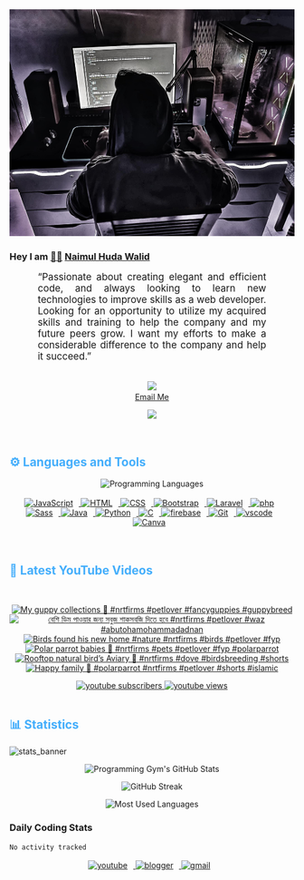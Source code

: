 <!-- ![github_cover_banner](https://www.digitalsolutionservices.com/img/services/web%20development.gif)-->

<div align="center" style="display:block;">
    <img height="400px" width="100%" alt="github cover banner" src="https://raw.githubusercontent.com/NaimulHudaWalid/NaimulHudaWalid/main/272276268_3114779035434264_920860974401480824_n.jpg"/> 
</div>

### Hey I am [👨🏻‍][facebook] [Naimul Huda Walid][youtube]



<p align:"center" style="text-align: justify; margin: 0 50px; font-size: 17px;" >
   “Passionate about creating elegant and efficient code, and always looking to learn new technologies to improve skills as a web developer. Looking for an opportunity to utilize my acquired skills and training to help the company and my future peers grow. I want my efforts to make a considerable difference to the company and help it succeed.”
<br>
<br>
<div align="center">

![](https://visitor-badge.glitch.me/badge?page_id=NaimulHudaWalid)
    <br />
[Email Me](mailto:dev.naimulhuda@gmail.com)
</div>
</p>
<!-- Typing SVG by DenverCoder1 - https://github.com/DenverCoder1/readme-typing-svg -->
<p align="center">
<!--   <a href="https://github.com/DenverCoder1/readme-typing-svg"> -->
    <img src="https://readme-typing-svg.herokuapp.com?color=E22FE4&width=380&height=45&lines=Open-Source+Enthusiast;Learning+In+Public;Empowering+Others;Nice+To+Meet+You+...&center=true"></a>

</p>
<br>
<!-- Languages and Tools -->

<h2 style="color: #44AEFB">⚙️ Languages and Tools</h2>
<div align="center" style="display:block;">
    <img width="100px" alt="Programming Languages" src="https://user-images.githubusercontent.com/78341798/194531121-47b0119a-ce00-439d-b586-125f86acb098.png"/> 
</div>
<br>   
<!-- Icons Resources -->
<!-- https://devicon.dev/ -->
<!-- https://cdn.jsdelivr.net/npm/simple-icons@v3/icons/ -->
<div align="center">
  <a href="https://developer.mozilla.org/en-US/docs/Web/JavaScript" target="_blank" rel="noreferrer">
      <img  alt="JavaScript" height="50px" style="padding-right:10px;" src="https://cdn.jsdelivr.net/gh/devicons/devicon/icons/javascript/javascript-plain.svg"/>
  </a>
  
 
  <a href="https://developer.mozilla.org/en-US/docs/Web/HTML" target="_blank" rel="noreferrer">
      <img  alt="HTML" height="50px" style="padding-right:10px;" src="https://cdn.jsdelivr.net/gh/devicons/devicon/icons/html5/html5-original.svg"/>
  </a>
  <a href="https://developer.mozilla.org/en-US/docs/Web/CSS" target="_blank" rel="noreferrer">
      <img  alt="CSS" height="50px" style="padding-right:10px;" src="https://cdn.jsdelivr.net/gh/devicons/devicon/icons/css3/css3-original.svg"/>
  </a>
  <a href="https://getbootstrap.com/" target="_blank" rel="noreferrer">
      <img  alt="Bootstrap" height="50px" style="padding-right:10px;" src="https://cdn.jsdelivr.net/gh/devicons/devicon/icons/bootstrap/bootstrap-original.svg"/>
  </a> 
  <a href="https://laravel.com/" target="_blank" rel="noreferrer">
      <img  alt="Laravel" height="50px" style="padding-right:10px;" src="https://cdn.jsdelivr.net/gh/devicons/devicon/icons/laravel/laravel-plain.svg"/>
  </a>
  <a href="https://www.php.net/" target="_blank" rel="noreferrer">
      <img  alt="php" height="50px" style="padding-right:10px;" src="https://cdn.jsdelivr.net/gh/devicons/devicon/icons/php/php-original.svg"/>
  </a>
  <a href="https://sass-lang.com/" target="_blank" rel="noreferrer">
      <img  alt="Sass" height="50px" style="padding-right:10px;" src="https://cdn.jsdelivr.net/gh/devicons/devicon/icons/sass/sass-original.svg"/>
  </a>
  <a href="https://www.java.com/en/" target="_blank" rel="noreferrer">
      <img  alt="Java" height="50px" style="padding-right:10px;" src="https://cdn.jsdelivr.net/gh/devicons/devicon/icons/java/java-original.svg"/>
  </a>    
  <a href="https://www.python.org/" target="_blank" rel="noreferrer">
      <img  alt="Python" height="50px" style="padding-right:10px;" src="https://cdn.jsdelivr.net/gh/devicons/devicon/icons/python/python-original.svg"/>
  </a>
  <a href="https://www.cprogramming.com/" target="_blank" rel="noreferrer">
      <img  alt="C" height="50px" style="padding-right:10px;" src="https://cdn.jsdelivr.net/gh/devicons/devicon/icons/c/c-original.svg"/>
  </a>
  
  <a href="https://firebase.google.com/" target="_blank" rel="noreferrer">
      <img  alt="firebase" height="50px" style="padding-right:10px;" src="https://cdn.jsdelivr.net/gh/devicons/devicon/icons/firebase/firebase-plain.svg"/>
  </a>
 
  <a href="https://git-scm.com/" target="_blank" rel="noreferrer">
      <img  alt="Git" height="50px" style="padding-right:10px;" src="https://cdn.jsdelivr.net/gh/devicons/devicon/icons/git/git-original.svg"/>
  </a>
  
  <a href="https://code.visualstudio.com/" target="_blank" rel="noreferrer">
      <img  alt="vscode" height="50px" style="padding-right:10px;"src="https://cdn.jsdelivr.net/gh/devicons/devicon/icons/vscode/vscode-original.svg"/>
  </a>
  <a href="https://www.canva.com/" target="_blank" rel="noreferrer">
      <img  alt="Canva" height="50px" style="padding-right:10px;" src="https://cdn.jsdelivr.net/gh/devicons/devicon/icons/canva/canva-original.svg"/> 
  </a>
</div>
<br>
<br>

<!-- Latest YouTube Videos -->

<h2 style="color: #44AEFB">🎦 Latest YouTube Videos</h2>
<br />

<!-- Resource/Reference: https://github.com/DenverCoder1/github-readme-youtube-cards -->
<div class="youtube videos cards" align="center">

<!-- BEGIN YOUTUBE-CARDS -->
[![My guppy collections 🖤 #nrtfirms #petlover #fancyguppies #guppybreed](https://ytcards.demolab.com/?id=7wAx_gcGzjg&title=My+guppy+collections+%F0%9F%96%A4+%23nrtfirms+%23petlover+%23fancyguppies+%23guppybreed&lang=en&timestamp=1739310149&background_color=%230d1117&title_color=%23ffffff&stats_color=%23dedede&max_title_lines=1&width=250&border_radius=5 "My guppy collections 🖤 #nrtfirms #petlover #fancyguppies #guppybreed")](https://www.youtube.com/watch?v=7wAx_gcGzjg)
[![বেশি ডিম পাওয়ার জন্য সবুজ শাকসবজি দিতে হবে #nrtfirms #petlover #waz #abutohamohammadadnan](https://ytcards.demolab.com/?id=lVLdD-P9Wuk&title=%E0%A6%AC%E0%A7%87%E0%A6%B6%E0%A6%BF+%E0%A6%A1%E0%A6%BF%E0%A6%AE+%E0%A6%AA%E0%A6%BE%E0%A6%93%E0%A7%9F%E0%A6%BE%E0%A6%B0+%E0%A6%9C%E0%A6%A8%E0%A7%8D%E0%A6%AF+%E0%A6%B8%E0%A6%AC%E0%A7%81%E0%A6%9C+%E0%A6%B6%E0%A6%BE%E0%A6%95%E0%A6%B8%E0%A6%AC%E0%A6%9C%E0%A6%BF+%E0%A6%A6%E0%A6%BF%E0%A6%A4%E0%A7%87+%E0%A6%B9%E0%A6%AC%E0%A7%87+%23nrtfirms+%23petlover+%23waz+%23abutohamohammadadnan&lang=en&timestamp=1739206464&background_color=%230d1117&title_color=%23ffffff&stats_color=%23dedede&max_title_lines=1&width=250&border_radius=5 "বেশি ডিম পাওয়ার জন্য সবুজ শাকসবজি দিতে হবে #nrtfirms #petlover #waz #abutohamohammadadnan")](https://www.youtube.com/watch?v=lVLdD-P9Wuk)
[![Birds found his new home #nature #nrtfirms #birds #petlover #fyp](https://ytcards.demolab.com/?id=S6MF0bGXVCU&title=Birds+found+his+new+home+%23nature+%23nrtfirms+%23birds+%23petlover+%23fyp&lang=en&timestamp=1738844754&background_color=%230d1117&title_color=%23ffffff&stats_color=%23dedede&max_title_lines=1&width=250&border_radius=5 "Birds found his new home #nature #nrtfirms #birds #petlover #fyp")](https://www.youtube.com/watch?v=S6MF0bGXVCU)
[![Polar parrot babies 🖤 #nrtfirms #pets #petlover #fyp #polarparrot](https://ytcards.demolab.com/?id=nCmP3DYJCI4&title=Polar+parrot+babies+%F0%9F%96%A4+%23nrtfirms+%23pets+%23petlover+%23fyp+%23polarparrot&lang=en&timestamp=1738359442&background_color=%230d1117&title_color=%23ffffff&stats_color=%23dedede&max_title_lines=1&width=250&border_radius=5 "Polar parrot babies 🖤 #nrtfirms #pets #petlover #fyp #polarparrot")](https://www.youtube.com/watch?v=nCmP3DYJCI4)
[![Rooftop natural bird’s Aviary 🖤 #nrtfirms #dove #birdsbreeding #shorts](https://ytcards.demolab.com/?id=5wxaW517ZFE&title=Rooftop+natural+bird%E2%80%99s+Aviary+%F0%9F%96%A4+%23nrtfirms+%23dove+%23birdsbreeding+%23shorts&lang=en&timestamp=1738267108&background_color=%230d1117&title_color=%23ffffff&stats_color=%23dedede&max_title_lines=1&width=250&border_radius=5 "Rooftop natural bird’s Aviary 🖤 #nrtfirms #dove #birdsbreeding #shorts")](https://www.youtube.com/watch?v=5wxaW517ZFE)
[![Happy family 🖤 #polarparrot #nrtfirms #petlover #shorts #islamic](https://ytcards.demolab.com/?id=ZS9S6-Whlqc&title=Happy+family+%F0%9F%96%A4+%23polarparrot+%23nrtfirms+%23petlover+%23shorts+%23islamic&lang=en&timestamp=1738196594&background_color=%230d1117&title_color=%23ffffff&stats_color=%23dedede&max_title_lines=1&width=250&border_radius=5 "Happy family 🖤 #polarparrot #nrtfirms #petlover #shorts #islamic")](https://www.youtube.com/watch?v=ZS9S6-Whlqc)
<!-- END YOUTUBE-CARDS -->
</div>

<!-- Begin Youtube Buttons -->
<!-- Resource/Reference:  https://github.com/DenverCoder1/custom-icon-badges -->
<div class="youtube buttons" align="center">
    <a href="https://www.youtube.com/channel/UCa3YaFwzSII0kKg3Nads2dQ"  target="_blank">
        <img alt="youtube subscribers" src="https://img.shields.io/youtube/channel/subscribers/UCa3YaFwzSII0kKg3Nads2dQ?logo=youtube&logoColor=red&style=for-the-badge"/>
    </a> 
    <a href="https://www.youtube.com/channel/UCa3YaFwzSII0kKg3Nads2dQ"  target="_blank">
        <img alt="youtube views" src="https://custom-icon-badges.demolab.com/youtube/channel/views/UCa3YaFwzSII0kKg3Nads2dQ?color=%23E05D44&logo=eye&logoColor=white&style=for-the-badge&labelColor=#555555"/>
    </a> 
</div>
<br>
<!-- End Youtube Buttons -->

<!-- Statistics -->

<h2 style="color: #44AEFB">📊 Statistics</h2>

![stats_banner](https://user-images.githubusercontent.com/78341798/194534778-d662496c-ae00-4e8d-ae9b-b90912054e7f.gif)

<!-- Begin Stats Cards -->
<!-- Resources:  -->
<!-- Github & Languages Stats: https://github.com/naimul15-12090/github-readme-stats --> 
<!-- Streak Stats: https://github.com/denvercoder1/github-readme-streak-stats -->
<!-- Change the value after ?username= to your GitHub username. -->
<div class="stats" align="center">

![Programming Gym's GitHub Stats](https://github-readme-stats.vercel.app/api?username=NaimulHudaWalid&hide=stars&count_private=true&show_icons=true&theme=algolia&border_radius=20)

![GitHub Streak](https://streak-stats.demolab.com?user=NaimulHudaWalid&count_private=true&theme=algolia&border_radius=22)

![Most Used Languages](https://github-readme-stats.vercel.app/api/top-langs/?username=NaimulHudaWalid&langs_count=8&layout=compact&show_icons=true&theme=algolia&border_radius=20)
    
<!-- ![Top Langs](https://github-readme-stats.vercel.app/api/top-langs/?username=naimul15-12090&langs_count=8) -->
<!-- [![Top Langs](https://github-readme-stats.vercel.app/api/top-langs/?username=naimul15-12090&layout=compact)](https://github.com/anuraghazra/github-readme-stats)
 -->
    
</div>
<!--  End Stats Cards -->



### Daily Coding Stats
<!--START_SECTION:waka-->

```txt
No activity tracked
```

<!--END_SECTION:waka-->
<!-- Begin Footer -->
<!-- Icons Resources -->
<!-- https://devicon.dev/ -->
<div class="footer" align="center" style="margin:15px;">
    <a href="https://www.youtube.com/channel/UCa3YaFwzSII0kKg3Nads2dQ" target="_blank">
        <img  style="margin:0 10px 10px 0;" src="https://user-images.githubusercontent.com/78341798/194531650-698ef1b1-9cbd-4b4f-96ef-5a2ec4b5d7e6.svg" alt="youtube" width="40px"/>
    </a>
    <a href="https://www.linkedin.com/in/naimulhudawalid/" target="_blank">
        <img style="margin:0 10px 10px 0;" src="https://user-images.githubusercontent.com/78341798/194531458-b5dfeb1b-bad5-4dfa-909a-2e402262db9a.svg" alt="blogger" width="40px"/>
    </a>
    <a href="mailto:dev.naimulhuda@gmail.com" target="_blank">
        <img style="margin:0 10px 10px 0;" src="https://user-images.githubusercontent.com/78341798/194531383-ddb2b774-5bb9-491c-b601-4a4a7d9792fb.svg" alt="gmail" width="40px"/>
    </a>
</div>
<!-- End Footer -->

[youtube]: https://www.youtube.com/channel/UCa3YaFwzSII0kKg3Nads2dQ
[facebook]: https://www.facebook.com/profile.php?id=100007065945838
